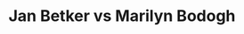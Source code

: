 ---
title: Jan Betker vs Marilyn Bodogh
player1:
  name: Betker, Jan
  percent: 74
  wins: 1
  losses: 1
player2:
  name: Bodogh, Marilyn
  percent: 70
  wins: 1
  losses: 1
games:
- player1:
    team: SK
    position: Second
    percent: 71
    win: 0
    loss: 1
  player2:
    team: CA
    position: Fourth
    percent: 63
    win: 1
    loss: 0
  event: Hearts
  year: 1987
  draw: Round Robin(13)
  score: SK 4 - CA 6
- player1:
    team: SK
    position: Third
    percent: 78
    win: 1
    loss: 0
  player2:
    team: CA
    position: Fourth
    percent: 78
    win: 0
    loss: 1
  event: Hearts
  year: 1997
  draw: Round Robin(1)
  score: CA 2 - SK 9
- player1:
    team: SCHM
    position: Third
    percent: 78
    win: 0
    loss: 1
  player2:
    team: BOD
    position: Fourth
    percent: 88
    win: 1
    loss: 0
  event: Trials (Women)
  year: 1997
  draw: Round Robin(8)
  score: BOD 8 - SCHM 5
---